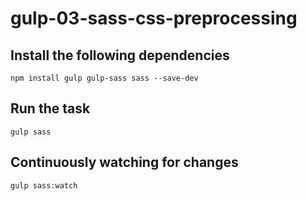 # gulp-03-sass-css-preprocessing

## Install the following dependencies

```
npm install gulp gulp-sass sass --save-dev
```


## Run the task

```
gulp sass
```

## Continuously watching for changes

```
gulp sass:watch
```
